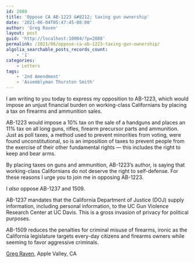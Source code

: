 ```yaml
---
id: 2888
title: 'Oppose CA AB-1223 &#8212; taxing gun ownership'
date: '2021-06-04T05:47:45-08:00'
author: 'Greg Raven'
layout: post
guid: 'http://localhost:10004/?p=2888'
permalink: /2021/06/oppose-ca-ab-1223-taxing-gun-ownership/
algolia_searchable_posts_records_count:
    - '1'
categories:
    - Letters
tags:
    - '2nd Amendment'
    - 'Assemblyman Thurston Smith'
---
```


I am writing to you today to express my opposition to AB-1223, which would impose an unjust financial burden on working-class Californians by placing a tax on firearms and ammunition sales.

AB-1223 would impose a 10% tax on the sale of a handguns and places an 11% tax on all long guns, rifles, firearm precursor parts and ammunition. Just as poll taxes, a method used to prevent minorities from voting, were found unconstitutional, so is an imposition of taxes to prevent people from the exercise of their other fundamental rights — this includes the right to keep and bear arms.

By placing taxes on guns and ammunition, AB-1223’s author, is saying that working-class Californians do not deserve the right to self-defense. For these reasons I urge you to join me in opposing AB-1223.

I *also* oppose AB-1237 and 1509.

AB-1237 mandates that the California Department of Justice (DOJ) supply information, including personal information, to the UC Gun Violence Research Center at UC Davis. This is a gross invasion of privacy for political purposes.

AB-1509 reduces the penalties for criminal misuse of firearms, ironic as the California legislature targets every-day citizens and firearms owners while seeming to favor aggressive criminals.

[Greg Raven](https://www.gregraven.org/), Apple Valley, CA
